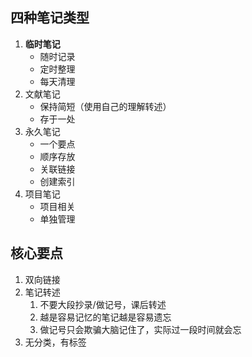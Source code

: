 
## 四种笔记类型
1. **临时笔记**
	- 随时记录
	- 定时整理
	- 每天清理
2. 文献笔记
	- 保持简短（使用自己的理解转述）
	- 存于一处
3. 永久笔记
	- 一个要点
	- 顺序存放
	- 关联链接
	- 创建索引
4. 项目笔记
	- 项目相关
	- 单独管理

## 核心要点
1. 双向链接
2. 笔记转述
	1. 不要大段抄录/做记号，课后转述
	2. 越是容易记忆的笔记越是容易遗忘
	3. 做记号只会欺骗大脑记住了，实际过一段时间就会忘
3. 无分类，有标签